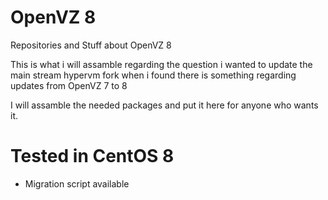 # OpenVZ 8
Repositories and Stuff about OpenVZ 8 

This is what i will assamble regarding the question i wanted to update the main stream hypervm fork when i found there is something regarding updates from OpenVZ 7 to 8

I will assamble the needed packages and put it here for anyone who wants it.

# Tested in CentOS 8
* Migration script available 
